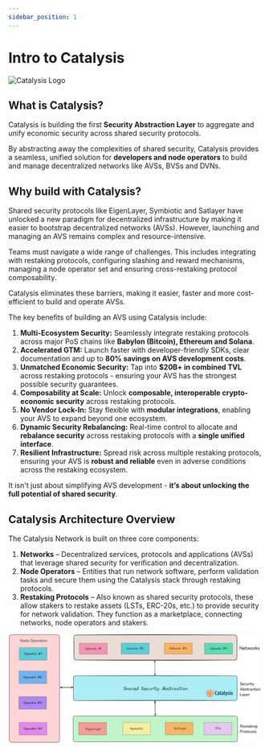 ```yaml
---
sidebar_position: 1
---
```


# Intro to Catalysis

![Catalysis Logo](/img/catalysis.png)

## What is Catalysis?

Catalysis is building the first **Security Abstraction Layer** to aggregate and unify economic security across shared security protocols.

By abstracting away the complexities of shared security, Catalysis provides a seamless, unified solution for **developers and node operators** to build and manage decentralized networks like AVSs, BVSs and DVNs.

## Why build with Catalysis?

Shared security protocols like EigenLayer, Symbiotic and Satlayer have unlocked a new paradigm for decentralized infrastructure by making it easier to bootstrap decentralized networks (AVSs). However, launching and managing an AVS remains complex and resource-intensive.

Teams must navigate a wide range of challenges. This includes integrating with restaking protocols, configuring slashing and reward mechanisms, managing a node operator set and ensuring cross-restaking protocol composability.

Catalysis eliminates these barriers, making it easier, faster and more cost-efficient to build and operate AVSs.

The key benefits of building an AVS using Catalysis include:

1. **Multi-Ecosystem Security:** Seamlessly integrate restaking protocols across major PoS chains like **Babylon (Bitcoin), Ethereum and Solana**.
2. **Accelerated GTM:** Launch faster with developer-friendly SDKs, clear documentation and up to **80% savings on AVS development costs**.
3. **Unmatched Economic Security:** Tap into **$20B+ in combined TVL** across restaking protocols - ensuring your AVS has the strongest possible security guarantees.
4. **Composability at Scale:** Unlock **composable, interoperable crypto-economic security** across restaking protocols.
5. **No Vendor Lock-In:** Stay flexible with **modular integrations**, enabling your AVS to expand beyond one ecosystem.
6. **Dynamic Security Rebalancing:** Real-time control to allocate and **rebalance security** across restaking protocols with a **single unified interface**.
7. **Resilient Infrastructure:** Spread risk across multiple restaking protocols, ensuring your AVS is **robust and reliable** even in adverse conditions across the restaking ecosystem.

It isn't just about simplifying AVS development - **it’s about unlocking the full potential of shared security**.

## Catalysis Architecture Overview

The Catalysis Network is built on three core components:
1. **Networks** – Decentralized services, protocols and applications (AVSs) that leverage shared security for verification and decentralization.
2. **Node Operators** – Entities that run network software, perform validation tasks and secure them using the Catalysis stack through restaking protocols.
3. **Restaking Protocols** – Also known as shared security protocols, these allow stakers to restake assets (LSTs, ERC-20s, etc.) to provide security for network validation. They function as a marketplace, connecting networks, node operators and stakers.

![Simplified Stack](./arch-101.png)